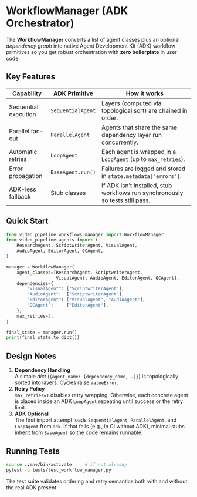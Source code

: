 # WorkflowManager (ADK Orchestrator)

The **WorkflowManager** converts a list of agent classes plus an optional
*dependency graph* into native Agent Development Kit (ADK) workflow primitives
so you get robust orchestration with **zero boilerplate** in user code.

## Key Features

| Capability | ADK Primitive | How it works |
|------------|--------------|--------------|
| Sequential execution | `SequentialAgent` | Layers (computed via topological sort) are chained in order. |
| Parallel fan-out | `ParallelAgent` | Agents that share the same dependency layer run concurrently. |
| Automatic retries | `LoopAgent` | Each agent is wrapped in a `LoopAgent` (up to `max_retries`). |
| Error propagation | `BaseAgent.run()` | Failures are logged and stored in `state.metadata["errors"]`. |
| ADK-less fallback | Stub classes | If ADK isn’t installed, stub workflows run synchronously so tests still pass. |

## Quick Start

```python
from video_pipeline.workflows.manager import WorkflowManager
from video_pipeline.agents import (
    ResearchAgent, ScriptwriterAgent, VisualAgent,
    AudioAgent, EditorAgent, QCAgent,
)

manager = WorkflowManager(
    agent_classes=[ResearchAgent, ScriptwriterAgent,
                   VisualAgent, AudioAgent, EditorAgent, QCAgent],
    dependencies={
        "VisualAgent": ["ScriptwriterAgent"],
        "AudioAgent":  ["ScriptwriterAgent"],
        "EditorAgent": ["VisualAgent", "AudioAgent"],
        "QCAgent":     ["EditorAgent"],
    },
    max_retries=2,
)

final_state = manager.run()
print(final_state.to_dict())
```

## Design Notes

1. **Dependency Handling**  
   A simple *dict* (`{agent_name: [dependency_name, …]}`) is topologically
   sorted into layers. Cycles raise `ValueError`.
2. **Retry Policy**  
   `max_retries=1` disables retry wrapping. Otherwise, each concrete agent is
   placed inside an ADK `LoopAgent` repeating until success or the retry limit.
3. **ADK Optional**  
   The first import attempt loads `SequentialAgent`, `ParallelAgent`, and
   `LoopAgent` from `adk`. If that fails (e.g., in CI without ADK), minimal
   stubs inherit from `BaseAgent` so the code remains runnable.

## Running Tests

```bash
source .venv/bin/activate     # if not already
pytest -q tests/test_workflow_manager.py
```

The test suite validates ordering and retry semantics both with and without the
real ADK present.
